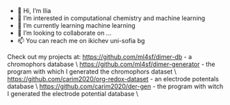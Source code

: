 - 👋 Hi, I’m Ilia
- 👀 I’m interested in computational chemistry and machine learning
- 🌱 I’m currently learning machine learning
- 💞️ I’m looking to collaborate on ...
- 📫 You can reach me on ikichev <You know what> uni-sofia <And here too> bg

Check out my projects at:
https://github.com/ml4sf/dimer-db - a chromophors database \\
https://github.com/ml4sf/dimer-generator - the program with which I generated the chromophors dataset \\
https://github.com/carim2020/org-redox-dataset - an electrode potentals database \\ 
https://github.com/carim2020/der-gen - the program with witch I generated the electrode potential database \\


<!---
iliqKichev/iliqKichev is a ✨ special ✨ repository because its `README.md` (this file) appears on your GitHub profile.
You can click the Preview link to take a look at your changes.
--->
